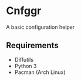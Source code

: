 # Cnfggr

A basic configuration helper

## Requirements

- Diffutils
- Python 3
- Pacman (Arch Linux)
